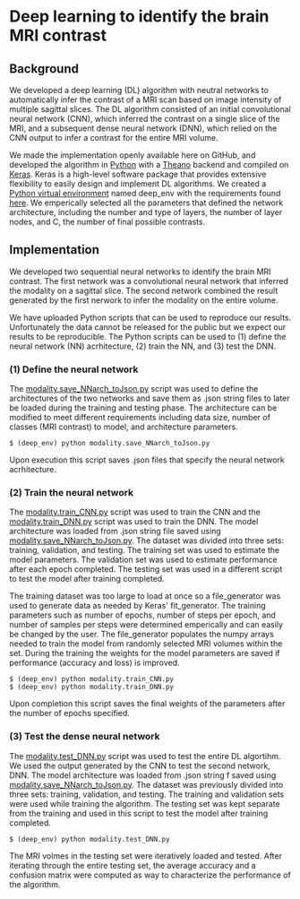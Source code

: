 # Deep learning to identify the brain MRI contrast
## Background
We developed a deep learning (DL) algorithm with neutral networks to automatically infer the contrast of a MRI scan based on image intensity of multiple sagittal slices.  The DL algorithm consisted of an initial convolutional neural network (CNN), which inferred the contrast on a single slice of the MRI, and a subsequent dense neural network (DNN), which relied on the CNN output to infer a contrast for the entire MRI volume.  

We made the implementation openly available here on GitHub, and developed the algorithm in [Python](https://www.python.org) with a [Theano](http://deeplearning.net/software/theano/) backend and compiled on [Keras](https://keras.io).  Keras is a high-level software package that provides extensive flexibility to easily design and implement DL algorithms.  We created a [Python virtual environment](http://docs.python-guide.org/en/latest/dev/virtualenvs/) named deep_env with the requirements found [here](https://github.com/ricardopizarro/MRI-contrast/blob/master/src/requirements.txt).  We emperically selected all the parameters that defined the network architecture, including the number and type of layers, the number of layer nodes, and C, the number of final possible contrasts.  

## Implementation
We developed two sequential neural networks to identify the brain MRI contrast.  The first network was a convolutional neural network that inferred the modality on a sagittal slice.  The second network combined the result generated by the first nerwork to infer the modality on the entire volume.

We have uploaded Python scripts that can be used to reproduce our results.  Unfortunately the data cannot be released for the public but we expect our results to be reproducible.  The Python scripts can be used to (1) define the neural network (NN) acrhitecture, (2) train the NN, and (3) test the DNN.

### (1) Define the neural network
The [modality.save_NNarch_toJson.py](https://github.com/ricardopizarro/MRI-contrast/blob/master/src/modality.save_NNarch_toJson.py) script was used to define the architectures of the two networks and save them as .json string files to later be loaded during the training and testing phase.  The architecture can be modified to meet different requirements including data size, number of classes (MRI contrast) to model, and architecture parameters.  
```
$ (deep_env) python modality.save_NNarch_toJson.py
```
Upon execution this script saves .json files that specify the neural network acrhitecture.

### (2) Train the neural network
The [modality.train_CNN.py](https://github.com/ricardopizarro/MRI-contrast/blob/master/src/modality.train_CNN.py) script was used to train the CNN and the [modality.train_DNN.py](https://github.com/ricardopizarro/MRI-contrast/blob/master/src/modality.train_DNN.py) script was used to train the DNN.  The model architecture was loaded from .json string file saved using [modality.save_NNarch_toJson.py](https://github.com/ricardopizarro/MRI-contrast/blob/master/src/modality.save_NNarch_toJson.py).  The dataset was divided into three sets: training, validation, and testing.  The training set was used to estimate the model parameters.  The validation  set was used to estimate performance after each epoch completed.  The testing set was used in a different script to test the model after training completed. 

The training dataset was too large to load at once so a file_generator was used to generate data as needed by Keras' fit_generator.  The training parameters such as number of epochs, number of steps per epoch, and number of samples per steps were determined emperically and can easily be changed by the user.  The file_generator populates the numpy arrays needed to train the model from randomly selected MRI volumes within the set.  During the training the weights for the model parameters are saved if performance (accuracy and loss) is improved.  
```
$ (deep_env) python modality.train_CNN.py
$ (deep_env) python modality.train_DNN.py
```
Upon completion this script saves the final weights of the parameters after the number of epochs specified.

### (3) Test the dense neural network
The [modality.test_DNN.py](https://github.com/ricardopizarro/MRI-contrast/blob/master/src/modality.test_DNN.py) script was used to test the entire DL algortihm. We used the output generated by the CNN to test the second network, DNN.  The model architecture was loaded from .json string f saved using [modality.save_NNarch_toJson.py](https://github.com/ricardopizarro/MRI-contrast/blob/master/src/modality.save_NNarch_toJson.py).  The dataset was previously divided into three sets: training, validation, and testing.  The training and validation sets were used while training the algorithm.  The testing set was kept separate from the training and used in this script to test the model after training completed.
```
$ (deep_env) python modality.test_DNN.py
```
The MRI volmes in the testing set were iteratively loaded and tested.  After iterating through the entire testing set, the average accuracy and a confusion matrix were computed as way to characterize the performance of the algorithm.


